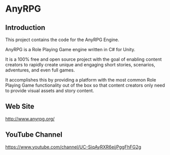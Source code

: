 # AnyRPG

## Introduction

This project contains the code for the AnyRPG Engine.

AnyRPG is a Role Playing Game engine written in C# for Unity.

It is a 100% free and open source project with the goal of enabling content creators to rapidly create unique and engaging short stories, scenarios, adventures, and even full games.

It accomplishes this by providing a platform with the most common Role Playing Game functionality out of the box so that content creators only need to provide visual assets and story content.

## Web Site

http://www.anyrpg.org/

## YouTube Channel

https://www.youtube.com/channel/UC-SiqAyRXR6eijPggFhFG2g